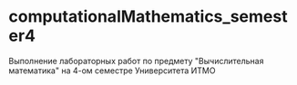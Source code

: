 # computationalMathematics_semester4
Выполнение лабораторных работ по предмету "Вычислительная математика" на 4-ом семестре Университета ИТМО
